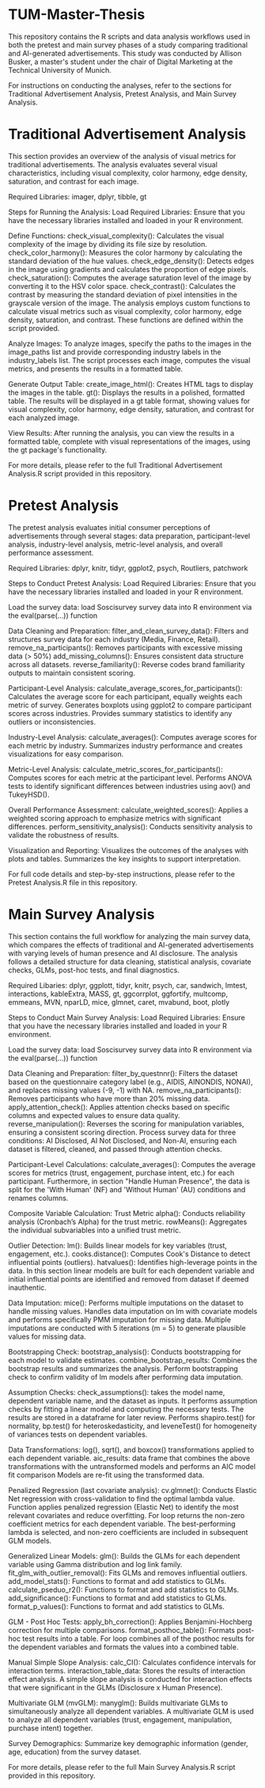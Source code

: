 # TUM-Master-Thesis
This repository contains the R scripts and data analysis workflows used in both the pretest and main survey phases of a study comparing traditional and AI-generated advertisements. This study was conducted by Allison Busker, a master's student under the chair of Digital Marketing at the Technical University of Munich.

For instructions on conducting the analyses, refer to the sections for Traditional Advertisement Analysis, Pretest Analysis, and Main Survey Analysis. 

# Traditional Advertisement Analysis
This section provides an overview of the analysis of visual metrics for traditional advertisements. The analysis evaluates several visual characteristics, including visual complexity, color harmony, edge density, saturation, and contrast for each image.

Required Libraries: imager, dplyr, tibble, gt

Steps for Running the Analysis:
Load Required Libraries: Ensure that you have the necessary libraries installed and loaded in your R environment.

Define Functions: 
check_visual_complexity(): Calculates the visual complexity of the image by dividing its file size by resolution.
check_color_harmony(): Measures the color harmony by calculating the standard deviation of the hue values.
check_edge_density(): Detects edges in the image using gradients and calculates the proportion of edge pixels.
check_saturation(): Computes the average saturation level of the image by converting it to the HSV color space.
check_contrast(): Calculates the contrast by measuring the standard deviation of pixel intensities in the grayscale version of the image.
The analysis employs custom functions to calculate visual metrics such as visual complexity, color harmony, edge density, saturation, and contrast. These functions are defined within the script provided.

Analyze Images: 
To analyze images, specify the paths to the images in the image_paths list and provide corresponding industry labels in the industry_labels list. The script processes each image, computes the visual metrics, and presents the results in a formatted table.

Generate Output Table: 
create_image_html(): Creates HTML tags to display the images in the table.
gt(): Displays the results in a polished, formatted table.
The results will be displayed in a gt table format, showing values for visual complexity, color harmony, edge density, saturation, and contrast for each analyzed image.

View Results: 
After running the analysis, you can view the results in a formatted table, complete with visual representations of the images, using the gt package's functionality.

For more details, please refer to the full Traditional Advertisement Analysis.R script provided in this repository.

# Pretest Analysis
The pretest analysis evaluates initial consumer perceptions of advertisements through several stages: data preparation, participant-level analysis, industry-level analysis, metric-level analysis, and overall performance assessment.

Required Libraries: dplyr, knitr, tidyr, ggplot2, psych, Routliers, patchwork

Steps to Conduct Pretest Analysis:
Load Required Libraries: Ensure that you have the necessary libraries installed and loaded in your R environment.

Load the survey data: load Soscisurvey survey data into R environment via the eval(parse(...)) function

Data Cleaning and Preparation:
filter_and_clean_survey_data(): Filters and structures survey data for each industry (Media, Finance, Retail).
remove_na_participants(): Removes participants with excessive missing data (> 50%)
add_missing_columns(): Ensures consistent data structure across all datasets.
reverse_familiarity(): Reverse codes brand familiarity outputs to maintain consistent scoring.

Participant-Level Analysis:
calculate_average_scores_for_participants(): Calculates the average score for each participant, equally weights each metric of survey.
Generates boxplots using ggplot2 to compare participant scores across industries.
Provides summary statistics to identify any outliers or inconsistencies.

Industry-Level Analysis:
calculate_averages(): Computes average scores for each metric by industry.
Summarizes industry performance and creates visualizations for easy comparison.

Metric-Level Analysis:
calculate_metric_scores_for_participants(): Computes scores for each metric at the participant level.
Performs ANOVA tests to identify significant differences between industries using aov() and TukeyHSD().

Overall Performance Assessment:
calculate_weighted_scores(): Applies a weighted scoring approach to emphasize metrics with significant differences.
perform_sensitivity_analysis(): Conducts sensitivity analysis to validate the robustness of results.

Visualization and Reporting:
Visualizes the outcomes of the analyses with plots and tables.
Summarizes the key insights to support interpretation.

For full code details and step-by-step instructions, please refer to the Pretest Analysis.R file in this repository.

# Main Survey Analysis
This section contains the full workflow for analyzing the main survey data, which compares the effects of traditional and AI-generated advertisements with varying levels of human presence and AI disclosure. The analysis follows a detailed structure for data cleaning, statistical analysis, covariate checks, GLMs, post-hoc tests, and final diagnostics.

Required Libaries: dplyr, ggplott, tidyr, knitr, psych, car, sandwich, lmtest, interactions, kableExtra, MASS, gt, ggcorrplot, ggfortify, multcomp, emmeans, MVN, nparLD, mice, glmnet, caret, mvabund, boot, plotly

Steps to Conduct Main Survey Analysis:
Load Required Libraries: Ensure that you have the necessary libraries installed and loaded in your R environment.

Load the survey data: load Soscisurvey survey data into R environment via the eval(parse(...)) function

Data Cleaning and Preparation:
filter_by_questnnr(): Filters the dataset based on the questionnaire category label (e.g., AIDIS, AINONDIS, NONAI), and replaces missing values (-9, -1) with NA.
remove_na_participants(): Removes participants who have more than 20% missing data.
apply_attention_check(): Applies attention checks based on specific columns and expected values to ensure data quality.
reverse_manipulation(): Reverses the scoring for manipulation variables, ensuring a consistent scoring direction.
Process survey data for three conditions: AI Disclosed, AI Not Disclosed, and Non-AI, ensuring each dataset is filtered, cleaned, and passed through attention checks.

Participant-Level Calculations:
calculate_averages(): Computes the average scores for metrics (trust, engagement, purchase intent, etc.) for each participant.
Furthermore, in section "Handle Human Presence", the data is split for the 'With Human' (NF) and 'Without Human' (AU) conditions and renames columns.

Composite Variable Calculation: Trust Metric
alpha(): Conducts reliability analysis (Cronbach’s Alpha) for the trust metric.
rowMeans(): Aggregates the individual subvariables into a unified trust metric.

Outlier Detection: 
lm(): Builds linear models for key variables (trust, engagement, etc.).
cooks.distance(): Computes Cook's Distance to detect influential points (outliers).
hatvalues(): Identifies high-leverage points in the data.
In this section linear models are built for each dependent variable and initial influential points are identified and removed from dataset if deemed inauthentic.

Data Imputation:
mice(): Performs multiple imputations on the dataset to handle missing values.
Handles data imputation on lm with covariate models and performs specifically PMM imputation for missing data. Multiple imputations are conducted with 5 iterations (m = 5) to generate plausible values for missing data.

Bootstrapping Check:
bootstrap_analysis(): Conducts bootstrapping for each model to validate estimates.
combine_bootstrap_results: Combines the bootstrap results and summarizes the analysis.
Perform bootstrapping check to confirm validity of lm models after performing data imputation.

Assumption Checks:
check_assumptions(): takes the model name, dependent variable name, and the dataset as inputs. It performs assumption checks by fitting a linear model and computing the necessary tests. The results are stored in a dataframe for later review.
Performs shapiro.test() for normality, bp.test() for heteroskedasticity, and leveneTest() for homogeneity of variances tests on dependent variables.

Data Transformations:
log(), sqrt(), and boxcox() transformations applied to each dependent variable.
aic_results: data frame that combines the above transformations with the untransformed models and performs an AIC model fit comparison
Models are re-fit using the transformed data.

Penalized Regression (last covariate analysis):
cv.glmnet():  Conducts Elastic Net regression with cross-validation to find the optimal lambda value.
Function applies penalized regression (Elastic Net) to identify the most relevant covariates and reduce overfitting.
For loop returns the non-zero coefficient metrics for each dependent variable. The best-performing lambda is selected, and non-zero coefficients are included in subsequent GLM models.

Generalized Linear Models:
glm(): Builds the GLMs for each dependent variable using Gamma distribution and log link family. 
fit_glm_with_outlier_removal(): Fits GLMs and removes influential outliers.
add_model_stats(): Functions to format and add statistics to GLMs.
calculate_pseduo_r2(): Functions to format and add statistics to GLMs.
add_significance(): Functions to format and add statistics to GLMs.
format_p_values(): Functions to format and add statistics to GLMs.

GLM - Post Hoc Tests:
apply_bh_correction(): Applies Benjamini-Hochberg correction for multiple comparisons.
format_posthoc_table(): Formats post-hoc test results into a table.
For loop combines all of the posthoc results for the dependent variables and formats the values into a combined table.

Manual Simple Slope Analysis:
calc_CI(): Calculates confidence intervals for interaction terms.
interaction_table_data: Stores the results of interaction effect analysis.
A simple slope analysis is conducted for interaction effects that were significant in the GLMs (Disclosure x Human Presence).

Multivariate GLM (mvGLM):
manyglm(): Builds multivariate GLMs to simultaneously analyze all dependent variables.
A multivariate GLM is used to analyze all dependent variables (trust, engagement, manipulation, purchase intent) together.

Survey Demographics:
Summarize key demographic information (gender, age, education) from the survey dataset.

For more details, please refer to the full Main Survey Analysis.R script provided in this repository.
